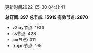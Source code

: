 更新时间2022-05-30 04:21:41

**总订阅: 397**
**总节点: 15919**
**有效节点: 2870**
- v2ray节点: 1936
- ss节点: 428
- ssr节点: 311
- trojan节点: 195
